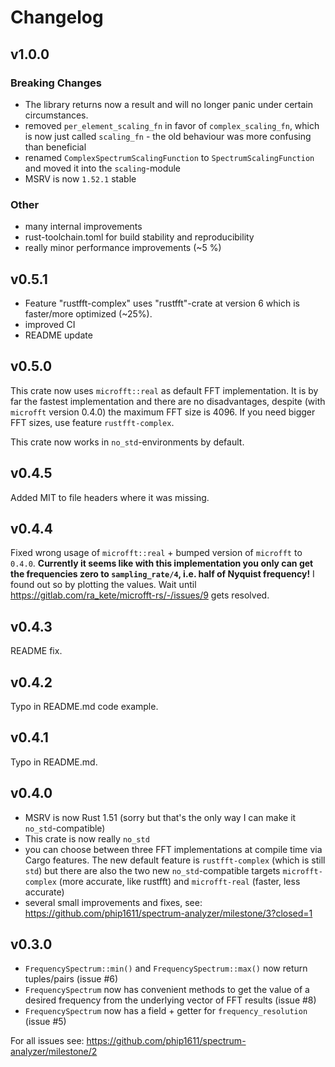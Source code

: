 # Changelog

## v1.0.0
### Breaking Changes
- The library returns now a result and will no longer panic
  under certain circumstances.
- removed `per_element_scaling_fn` in favor of
  `complex_scaling_fn`, which is now just called
  `scaling_fn` - the old behaviour was more confusing than
  beneficial
- renamed `ComplexSpectrumScalingFunction` to `SpectrumScalingFunction` and
  moved it into the `scaling`-module
- MSRV is now `1.52.1` stable
### Other
- many internal improvements
- rust-toolchain.toml for build stability and reproducibility
- really minor performance improvements (~5 %)

## v0.5.1
- Feature "rustfft-complex" uses "rustfft"-crate at version 6 which is faster/more optimized (~25%).
- improved CI
- README update

## v0.5.0
This crate now uses `microfft::real` as default FFT implementation. It is by far the fastest implementation
and there are no disadvantages, despite (with `microfft` version 0.4.0) the maximum FFT size is 4096. If you 
need bigger FFT sizes, use feature `rustfft-complex`.

This crate now works in `no_std`-environments by default.

## v0.4.5
Added MIT to file headers where it was missing.

## v0.4.4
Fixed wrong usage of `microfft::real` + bumped version of `microfft` to `0.4.0`. 
**Currently it seems like with this implementation you only can get
the frequencies zero to `sampling_rate/4`, i.e. half of Nyquist frequency!**
I found out so by plotting the values. Wait until
https://gitlab.com/ra_kete/microfft-rs/-/issues/9 gets resolved.

## v0.4.3
README fix.

## v0.4.2
Typo in README.md code example.

## v0.4.1
Typo in README.md.

## v0.4.0
- MSRV is now Rust 1.51 (sorry but that's the only way I can make it `no_std`-compatible)
- This crate is now really `no_std`
- you can choose between three FFT implementations at compile time via Cargo features.
  The new default feature is `rustfft-complex` (which is still `std`) but there are also 
  the two new `no_std`-compatible targets `microfft-complex` (more accurate, like rustfft)
  and `microfft-real` (faster, less accurate)
- several small improvements and fixes, see: https://github.com/phip1611/spectrum-analyzer/milestone/3?closed=1

## v0.3.0
- `FrequencySpectrum::min()` and `FrequencySpectrum::max()`
   now return tuples/pairs (issue #6)
- `FrequencySpectrum` now has convenient methods to get
   the value of a desired frequency from the underlying vector
   of FFT results (issue #8)
- `FrequencySpectrum` now has a field + getter for `frequency_resolution`
  (issue #5)

For all issues see: https://github.com/phip1611/spectrum-analyzer/milestone/2

